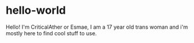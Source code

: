 # hello-world
Hello! I'm CriticalAther or Esmae, I am a 17 year old trans woman and i'm mostly here to find cool stuff to use.
